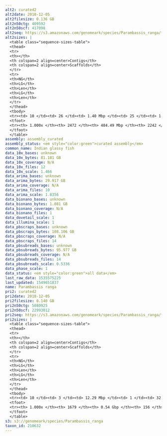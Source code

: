 ```yaml
---
alt2: curated2
alt2date: 2018-12-05
alt2filesize: 0.136 GB
alt2n50ctg: 409592
alt2n50scf: 417098
alt2seq: https://s3.amazonaws.com/genomeark/species/Parambassis_ranga/fParRan2/assembly_curated/fParRan2.alt.cur.20181205.fasta.gz
alt2sizes: |
  <table class="sequence-sizes-table">
  <thead>
  <tr>
  <th></th>
  <th colspan=2 align=center>Contigs</th>
  <th colspan=2 align=center>Scaffolds</th>
  </tr>
  <tr>
  <th>NG</th>
  <th>LG</th>
  <th>Len</th>
  <th>LG</th>
  <th>Len</th>
  </tr>
  </thead>
  <tbody>
  <tr><td> 10 </td><td> 26 </td><td> 1.40 Mbp </td><td> 25 </td><td> 1.49 Mbp </td></tr>  <tr><td> 20 </td><td> 69 </td><td> 0.97 Mbp </td><td> 66 </td><td> 0.99 Mbp </td></tr>  <tr><td> 30 </td><td> 128 </td><td> 0.68 Mbp </td><td> 122 </td><td> 0.73 Mbp </td></tr>  <tr><td> 40 </td><td> 210 </td><td> 0.52 Mbp </td><td> 201 </td><td> 0.53 Mbp </td></tr>  <tr style="background-color:#cccccc;"><td> 50 </td><td> 315 </td><td> 0.41 Mbp </td><td> 305 </td><td> 0.42 Mbp </td></tr>  <tr><td> 60 </td><td> 450 </td><td> 0.32 Mbp </td><td> 437 </td><td> 0.33 Mbp </td></tr>  <tr><td> 70 </td><td> 630 </td><td> 0.23 Mbp </td><td> 613 </td><td> 0.24 Mbp </td></tr>  <tr><td> 80 </td><td> 876 </td><td> 0.17 Mbp </td><td> 856 </td><td> 0.17 Mbp </td></tr>  <tr><td> 90 </td><td> 1251 </td><td> 0.10 Mbp </td><td> 1225 </td><td> 0.10 Mbp </td></tr>  <tr><td> 100 </td><td> 2471 </td><td> 6  bp </td><td> 2241 </td><td> 173  bp </td></tr>  </tbody>
  <tfoot>
  <tr><th> 1.000x </th><th> 2472 </th><th> 484.49 Mbp </th><th> 2242 </th><th> 486.55 Mbp </th></tr>
  </tfoot>
  </table>
assembly: assembly_curated
assembly_status: <em style="color:green">curated assembly</em>
common_name: Indian glassy fish
data_10x_bases: unknown
data_10x_bytes: 81.181 GB
data_10x_coverage: N/A
data_10x_files: 12
data_10x_scale: 1.466
data_arima_bases: unknown
data_arima_bytes: 29.917 GB
data_arima_coverage: N/A
data_arima_files: 10
data_arima_scale: 1.8356
data_bionano_bases: unknown
data_bionano_bytes: 1.081 GB
data_bionano_coverage: N/A
data_bionano_files: 1
data_dovetail_scale: 1
data_illumina_scale: 1
data_pbscraps_bases: unknown
data_pbscraps_bytes: 108.106 GB
data_pbscraps_coverage: N/A
data_pbscraps_files: 14
data_pbsubreads_bases: unknown
data_pbsubreads_bytes: 95.977 GB
data_pbsubreads_coverage: N/A
data_pbsubreads_files: 14
data_pbsubreads_scale: 0.5336
data_phase_scale: 1
data_status: <em style="color:green">all data</em>
last_raw_data: 1535575225
last_updated: 1549651837
name: Parambassis ranga
pri2: curated2
pri2date: 2018-12-05
pri2filesize: 0.140 GB
pri2n50ctg: 5080925
pri2n50scf: 22993012
pri2seq: https://s3.amazonaws.com/genomeark/species/Parambassis_ranga/fParRan2/assembly_curated/fParRan2.pri.cur.20181205.fasta.gz
pri2sizes: |
  <table class="sequence-sizes-table">
  <thead>
  <tr>
  <th></th>
  <th colspan=2 align=center>Contigs</th>
  <th colspan=2 align=center>Scaffolds</th>
  </tr>
  <tr>
  <th>NG</th>
  <th>LG</th>
  <th>Len</th>
  <th>LG</th>
  <th>Len</th>
  </tr>
  </thead>
  <tbody>
  <tr><td> 10 </td><td> 3 </td><td> 12.29 Mbp </td><td> 1 </td><td> 32.18 Mbp </td></tr>  <tr><td> 20 </td><td> 8 </td><td> 10.80 Mbp </td><td> 3 </td><td> 26.05 Mbp </td></tr>  <tr><td> 30 </td><td> 13 </td><td> 9.15 Mbp </td><td> 5 </td><td> 24.70 Mbp </td></tr>  <tr><td> 40 </td><td> 21 </td><td> 6.50 Mbp </td><td> 7 </td><td> 24.49 Mbp </td></tr>  <tr style="background-color:#cccccc;"><td> 50 </td><td> 30 </td><td style="background-color:#88ff88;"> 5.08 Mbp </td><td> 9 </td><td style="background-color:#88ff88;"> 22.99 Mbp </td></tr>  <tr><td> 60 </td><td> 42 </td><td> 4.13 Mbp </td><td> 12 </td><td> 22.47 Mbp </td></tr>  <tr><td> 70 </td><td> 59 </td><td> 2.51 Mbp </td><td> 14 </td><td> 21.89 Mbp </td></tr>  <tr><td> 80 </td><td> 88 </td><td> 1.31 Mbp </td><td> 17 </td><td> 18.87 Mbp </td></tr>  <tr><td> 90 </td><td> 167 </td><td> 0.38 Mbp </td><td> 20 </td><td> 16.01 Mbp </td></tr>  <tr><td> 100 </td><td> 1678 </td><td> 6  bp </td><td> 155 </td><td> 1.17 Kbp </td></tr>  </tbody>
  <tfoot>
  <tr><th> 1.000x </th><th> 1679 </th><th> 0.54 Gbp </th><th> 156 </th><th> 0.55 Gbp </th></tr>
  </tfoot>
  </table>
s3: s3://genomeark/species/Parambassis_ranga
taxon_id: 210632
---
```

